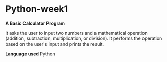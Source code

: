 # Python-week1
**A Basic Calculator Program**

It asks the user to input two numbers and a mathematical operation (addition, subtraction, multiplication, or division).
It performs the operation based on the user's input and prints the result.

**Language used**
Python
